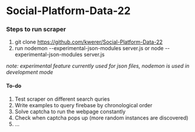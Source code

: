 # Social-Platform-Data-22

### Steps to run scraper
1. git clone https://github.com/kwerer/Social-Platform-Data-22
2. run nodemon --experimental-json-modules server.js or node --experimental-json-modules server.js

*note: experimental feature currently used for json files, nodemon is used in development mode*

#### To-do
1. Test scraper on different search quries
2. Write examples to query firebase by chronological order
3. Solve captcha to run the webpage constantly
4. Check when captcha pops up (more random instances are discovered)
5. ...
